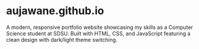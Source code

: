 # aujawane.github.io
A modern, responsive portfolio website showcasing my skills as a Computer Science student at SDSU. Built    with HTML, CSS, and JavaScript featuring a clean design with dark/light theme switching.
